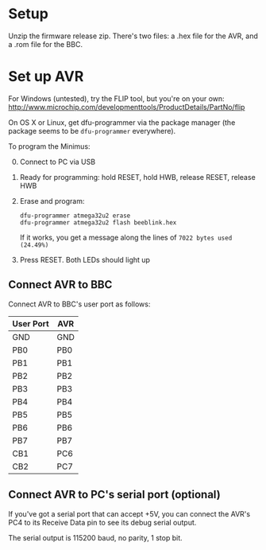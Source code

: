 # Setup

Unzip the firmware release zip. There's two files: a .hex file for the
AVR, and a .rom file for the BBC.

# Set up AVR

For Windows (untested), try the FLIP tool, but you're on your own:
http://www.microchip.com/developmenttools/ProductDetails/PartNo/flip

On OS X or Linux, get dfu-programmer via the package manager (the
package seems to be `dfu-programmer` everywhere).

To program the Minimus:

0. Connect to PC via USB

1. Ready for programming: hold RESET, hold HWB, release RESET, release
   HWB
   
2. Erase and program:

       dfu-programmer atmega32u2 erase
       dfu-programmer atmega32u2 flash beeblink.hex
	
   If it works, you get a message along the lines of `7022 bytes used
   (24.49%)`

3. Press RESET. Both LEDs should light up

## Connect AVR to BBC ##

Connect AVR to BBC's user port as follows:

| User Port | AVR |
| --- | --- |
| GND | GND | 
| PB0 | PB0 |
| PB1 | PB1 |
| PB2 | PB2 |
| PB3 | PB3 |
| PB4 | PB4 |
| PB5 | PB5 |
| PB6 | PB6 |
| PB7 | PB7 |
| CB1 | PC6 |
| CB2 | PC7 |

## Connect AVR to PC's serial port (optional) ##

If you've got a serial port that can accept +5V, you can connect the
AVR's PC4 to its Receive Data pin to see its debug serial output.

The serial output is 115200 baud, no parity, 1 stop bit.
